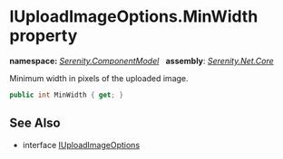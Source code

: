 # IUploadImageOptions.MinWidth property
**namespace:** *[Serenity.ComponentModel](../../README.md#serenity.componentmodel-namespace)*   **assembly**: *[Serenity.Net.Core](../../README.md)*

Minimum width in pixels of the uploaded image.

```csharp
public int MinWidth { get; }
```

## See Also

* interface [IUploadImageOptions](../IUploadImageOptions.md)